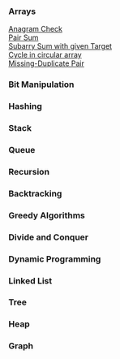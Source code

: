 ### Arrays
[Anagram Check](https://github.com/adityakumar9410/DSA/blob/main/src/com/aditya/algorithms/array/anagram-check.md)
</br>
[Pair Sum](https://github.com/adityakumar9410/DSA/blob/main/src/com/aditya/algorithms/array/pair_sum.md)
</br>
[Subarry Sum with given Target](https://github.com/adityakumar9410/algorithms-in-java/blob/main/array/src/AllSubArrayWithSumEqualToGivenNumber.java)
</br>
[Cycle in circular array](https://github.com/adityakumar9410/algorithms-in-java/blob/main/array/src/CheckCycleInCircularArray.java)
</br>
[Missing-Duplicate Pair](https://github.com/adityakumar9410/algorithms-in-java/blob/main/array/src/CorruptPair.java)
</br>

### Bit Manipulation

### Hashing 


### Stack

### Queue 

### Recursion


### Backtracking

### Greedy Algorithms


### Divide and Conquer

### Dynamic Programming

### Linked List


### Tree

### Heap


### Graph





